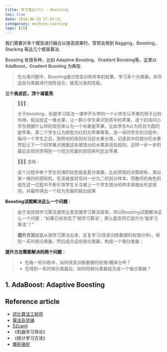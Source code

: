 ```yaml
---
title: 学习笔记(八) - Boosting
toc: true
date: 2018-06-29 17:43:21
categories: machine-learning
tags: [LR]
---
```


我们需要对多个模型进行融合以提高效果时，常常会用到 Bagging，Boosting，Stacking 等这几个框架算法.

Boosting 有很多种，比如 Adaptive Boosting、Gradient Boosting等，这里以AdaBoost，Gradient Boosting 为典型.

<!-- more -->

> 在分类问题中，Boosting通过改变训练样本的权重，学习多个分类器，并将这些分类器进行线性组合，提高分类的性能。

**三个臭皮匠，顶个诸葛亮**

> 🌰🌰🌰 :
> 
> 关于boosting，机器学习技法一课中开头举的一个小学生认苹果的例子比较传神，假设给定一堆水果，让一群小学生来识别其中的苹果，逐个的询问小学生根据什么样的规则来认为一个水果是苹果，比如学生A认为形状为圆的是苹果，第二个学生认为颜色为红的为苹果等等，逐一询问学生的过程中，每问一个学生之后，按照他的规则对当前水果分类，记录其中的错分的水果然后让下一个同学重点根据这些被错分的水果来找找规则，这样一步一步的最后全班同学得到一个较为完备的规则来判定出苹果.
> 
> 🌰🌰🌰 总结 :
> 
> 这个过程中单个学生扮演的较色就是基分类器，比如常用的决策树桩，类似某一维的的感知机，在该维度将空间一分为二的划分样本，而教师的角色则是在这一过程中不断引导学生关注被上一个学生错分的样本来做出判定规则，并最终得出一个较为完备的输出结果

**Boosting试图解决这么一个问题**：

> 由于发现弱学习算法通常比发现强学习算法容易，所以Boosting试图解决这么一个问题：“如果已经发现了‘弱学习算法’，那么能否将它提升为‘强学习算法’？”
>
> **提升方法**就是从弱学习算法出发，反复学习(改变训练数据的权值分布)，得到一系列弱分类器，然后组合这些弱分类器，构成一个强分类器；

**提升方法需要解决的两个问题**：

> - 在每一轮训练中，如何改变训练数据的权值/概率分布？
> - 在得到一系列弱分类器后，如何将弱分类器组合成一个强分类器？

## 1. AdaBoost: Adaptive Boosting

## Reference article

- [逗比算法工程师][9]
- [算法杂货铺][10]
- [52caml][11]
- 《机器学习导论》
- 《统计学习方法》
- [懒死骆驼][12]


[c1]: http://blog.csdn.net/blueloveyyt/article/details/45013403
[c2]: http://blog.csdn.net/ljp812184246/article/details/47402639

[1]: /images/model-dt-01.jpg
[2]: /images/model-dt-02.png
[3]: /2016/08/18/ml-entropy-base/
[4]: /2016/08/24/ml-CART/

[5]: https://en.wikipedia.org/wiki/Heuristic_(computer_science)
[6]: https://en.wikipedia.org/wiki/Greedy_algorithm
[7]: https://en.wikipedia.org/wiki/ID3_algorithm
[8]: https://en.wikipedia.org/wiki/C4.5_algorithm

[9]: http://www.cnblogs.com/fengfenggirl/p/classsify_decision_tree.html
[10]: http://www.52caml.com/
[11]: http://www.cnblogs.com/leoo2sk/archive/2010/09/19/decision-tree.html
[12]: http://izhaoyi.top/2017/06/19/Decision-Tree
[13]: https://www.zybuluo.com/mdeditor
